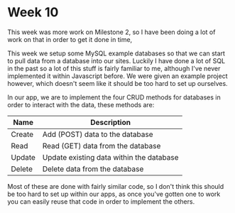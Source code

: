 # Week 10

This week was more work on Milestone 2, so I have been doing a lot of work on that in order to get it done in time, 

This week we setup some MySQL example databases so that we can start to pull data from a database into our sites. Luckily I have done a lot of SQL in the past so a lot of this stuff is fairly familiar to me, although I've never implemented it within Javascript before. We were given an example project however, which doesn't seem like it should be too hard to set up ourselves.

In our app, we are to implement the four CRUD methods for databases in order to interact with the data, these methods are:

| Name | Description
| -- | -- |
| Create | Add (POST) data to the database |
| Read | Read (GET) data from the database |
| Update | Update existing data within the database |
| Delete | Delete data from the database |

Most of these are done with fairly similar code, so I don't think this should be too hard to set up within our apps, as once you've gotten one to work you can easily reuse that code in order to implement the others.